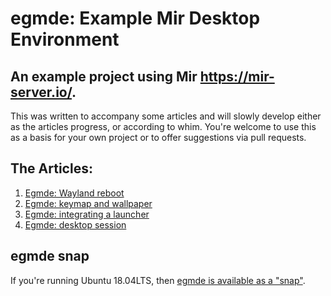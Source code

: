 # egmde: Example Mir Desktop Environment

## An example project using Mir https://mir-server.io/.

This was written to accompany some articles and will slowly develop either as 
the articles progress, or according to whim. You're welcome to use this as a 
basis for your own project or to offer suggestions via pull requests.

## The Articles:

1. [Egmde: Wayland reboot](https://community.ubuntu.com/t/egmde-wayland-reboot/)
2. [Egmde: keymap and wallpaper](https://community.ubuntu.com/t/egmde-keymap-and-wallpaper)
3. [Egmde: integrating a launcher](https://community.ubuntu.com/t/egmde-integrating-a-launcher/)
4. [Egmde: desktop session](https://community.ubuntu.com/t/egmde-desktop-session/)

## egmde snap

If you're running Ubuntu 18.04LTS, then [egmde is available as a "snap"](https://snapcraft.io/egmde).